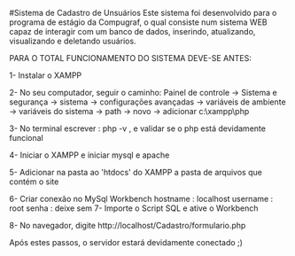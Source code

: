 #Sistema de Cadastro de Unsuários
Este sistema foi desenvolvido para o programa de estágio da Compugraf, o qual consiste num sistema WEB capaz de interagir com um banco de dados, inserindo, atualizando, visualizando e deletando usuários.



PARA O TOTAL FUNCIONAMENTO DO SISTEMA DEVE-SE ANTES:

1- Instalar o XAMPP

2- No seu computador, seguir o caminho: Painel de controle -> Sistema e segurança -> sistema -> configurações avançadas -> variáveis de ambiente -> variáveis do sistema -> path -> novo ->
 adicionar  c:\xampp\php
 
3- No terminal escrever : php -v  , e validar se o php está devidamente funcional

4- Iniciar o XAMPP e iniciar mysql e apache

5- Adicionar na pasta ao 'htdocs' do XAMPP a pasta de arquivos que contém o site

6- Criar conexão no MySql Workbench
		hostname : localhost
		username : root
  		senha : deixe sem
7- Importe o Script SQL e ative o Workbench

8- No navegador, digite http://localhost/Cadastro/formulario.php



Após estes passos, o servidor estará devidamente conectado ;)
